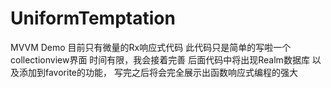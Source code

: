 # UniformTemptation
MVVM Demo
目前只有微量的Rx响应式代码
此代码只是简单的写啦一个collectionview界面
时间有限，我会接着完善
后面代码中将出现Realm数据库
以及添加到favorite的功能，
写完之后将会完全展示出函数响应式编程的强大
